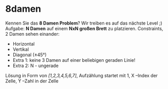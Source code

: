 # 8damen
Kennen Sie das **8 Damen Problem**? 
Wir treiben es auf das nächste Level ;) 
Aufgabe: **N Damen** auf einem **NxN großen Brett** zu platzieren.
Constraints, 2 Damen sehen einander: 
*	Horizontal
*	Vertikal
*	Diagonal (±45°) 
*	Extra 1: keine 3 Damen auf einer beliebigen geraden Linie!
*	Extra 2: N - ungerade
 
Lösung in Form von *[1,2,3,4,5,6,7]*, Aufzählung startet mit 1, X –Index der Zelle, Y –Zahl in der Zelle 
